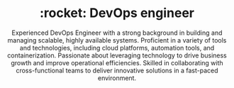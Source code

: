 <!-- <h1 align="center">Hi 👋, I'm Ahmed Samy</h1>
<h2 align="center">A passionate DevOps Engineer</h2>
<p align="center">
Graduated from ITI - Cloud Platform Development Track.
Besides, I’m an AWS Certified Cloud Practitioner with a year of hands-on experience in managing DevOps tools, open-source technologies, CI/CD pipelines and Cloud services.
</p>



<h3 align="center">Tools and Technologies</h3>
<p align="center">
  <img src="https://cdn.icon-icons.com/icons2/2530/PNG/512/docker_button_icon_151885.png" alt="docker" width="120"/>
  <img src="https://cdn.icon-icons.com/icons2/2530/PNG/512/kubernetes_button_icon_151893.png" alt="kubernetes" width="160"/>
  <img src="https://cdn.icon-icons.com/icons2/3049/PNG/512/openshift_icon_189422.png" alt="openshift" width="150"/>
  <img src="https://cdn.icon-icons.com/icons2/3049/PNG/512/ansible_icon_189416.png" alt="ansible" width="120"/> 
  <img src="https://cdn.icon-icons.com/icons2/3049/PNG/512/git_icon_189418.png" alt="git" width="120"/><br>
  <img src="https://cdn.icon-icons.com/icons2/3049/PNG/512/jenkins_icon_189419.png" alt="jenkins" width="130"/>
<!--   <img src="https://cdn.icon-icons.com/icons2/3049/PNG/512/actions_icon_189392.png" alt="github-actions" width="155"/> -->
<!--   <img src="https://cdn.icon-icons.com/icons2/3049/PNG/512/elasticsearch_icon_189417.png" alt="elk" width="150"/> 
  <img src="https://cdn.icon-icons.com/icons2/3049/PNG/512/logstash_icon_189421.png" alt="elk" width="140"/> 
  <img src="https://cdn.icon-icons.com/icons2/3049/PNG/512/kibana_icon_189420.png" alt="elk" width="140"/> 


</p>

 
<h3 align="center">Programming Languages</h3>
<p align="center">  
  <img src="https://cdn.icon-icons.com/icons2/2530/PNG/512/bash_button_icon_151886.png" alt="bash" width="100"/>
  <img src="https://cdn.icon-icons.com/icons2/2530/PNG/512/python_button_icon_151925.png" alt="python" width="115"/>
   <img src="https://cdn.icon-icons.com/icons2/3049/PNG/512/untitled_icon_189424.png" alt="scala" width="115"/>
  <img src="https://cdn.icon-icons.com/icons2/2530/PNG/512/java_button_icon_151928.png" alt="java" width="87"/>
  <img src="https://cdn.icon-icons.com/icons2/3049/PNG/512/ruby_icon_189423.png" alt="ruby" width="110"/>

</p>

<h3 align="center">Cloud Providers</h3>
<p align="center">
  <img src="https://cdn.icon-icons.com/icons2/2530/PNG/512/aws_button_icon_151904.png" alt="aws" width="100"/> 
  <img src="https://cdn.icon-icons.com/icons2/2530/PNG/512/gcp_button_icon_151896.png" alt="gcp" width="100"/> 
</p>
 -->




<!--
<h3 align="left">Operating systems and Environment:</h3>
<p align="center">
  <img src="https://image.flaticon.com/icons/png/512/888/888879.png" alt="ubuntu" width="70"/> 
  <img src="https://pics.freeicons.io/uploads/icons/png/14425478241536233206-512.png" alt="centos" width="70"/> 
  <img src="https://iconape.com/wp-content/files/ol/92891/png/red-hat-1.png" alt="rdhat" width="70"/> 
  <img src="https://img.pngio.com/logo-de-microsoft-microsoft-d-azur-word-png-et-vecteur-pour-telecharger-png-gratuit-microsoft-640_640.png" alt="win" width="85"/>
</p> -->


<!-- <h1 align="left">Hi 👋, I'm Ahmed Samy</h1> -->
<!-- <p align="center"><img src="https://ttpsc.com/wp4/wp-content/uploads/2020/08/DeOps-Atlassian-tools-tools-for-devops-devops-software-jira-Transition-Technologies-PSC-Atlassian-Platinum-Solution-Partner.png" width=200/></p> -->

<h1 align="center"> :rocket: DevOps engineer</h1>
<p align="center">
  Experienced DevOps Engineer with a strong background in building and managing scalable, highly available systems. 
Proficient in a variety of tools and technologies, including cloud platforms, automation tools, and containerization. 
Passionate about leveraging technology to drive business growth and improve operational efficiencies. 
Skilled in collaborating with cross-functional teams to deliver innovative solutions in a fast-paced environment.
</p>

<!-- <p align="center">
  Graduated from ITI - Cloud Platform Development Track.
  Besides, I’m an AWS Certified Cloud Practitioner with a year of hands-on experience in managing DevOps tools, open-source technologies, CI/CD pipelines, ELK stack and Cloud services.
</p> -->
<!-- 
<p align="center">
  <img src="https://cdn.icon-icons.com/icons2/2530/PNG/512/docker_button_icon_151885.png" alt="docker" width="115"/>
  <img src="https://cdn.icon-icons.com/icons2/2530/PNG/512/kubernetes_button_icon_151893.png" alt="kubernetes" width="145"/>
  <img src="https://cdn.icon-icons.com/icons2/3049/PNG/512/ansible_icon_189416.png" alt="ansible" width="110"/> 
  <img src="https://cdn.icon-icons.com/icons2/3049/PNG/512/jenkins_icon_189419.png" alt="jenkins" width="105"/> 
  <img src="https://cdn.icon-icons.com/icons2/3049/PNG/512/git_icon_189418.png" alt="git" width="100"/> <br>

  <img src="https://cdn.icon-icons.com/icons2/2530/PNG/512/bash_button_icon_151886.png" alt="bash" width="85"/>
  <img src="https://cdn.icon-icons.com/icons2/2530/PNG/512/python_button_icon_151925.png" alt="python" width="100"/>
  <img src="https://cdn.icon-icons.com/icons2/3049/PNG/512/untitled_icon_189424.png" alt="scala" width="100"/>
  <img src="https://cdn.icon-icons.com/icons2/2530/PNG/512/java_button_icon_151928.png" alt="java" width="85"/>
  <img src="https://cdn.icon-icons.com/icons2/3049/PNG/512/ruby_icon_189423.png" alt="ruby" width="95"/>

  <img src="https://cdn.icon-icons.com/icons2/2530/PNG/512/aws_button_icon_151904.png" alt="aws" width="80"/> 
  <img src="https://cdn.icon-icons.com/icons2/2530/PNG/512/gcp_button_icon_151896.png" alt="gcp" width="80"/> 
</p> -->

<!-- 

- 🔭 I’m currently working on **DevOps project**

- 🌱 I’m currently learning **ELK stack** -->






